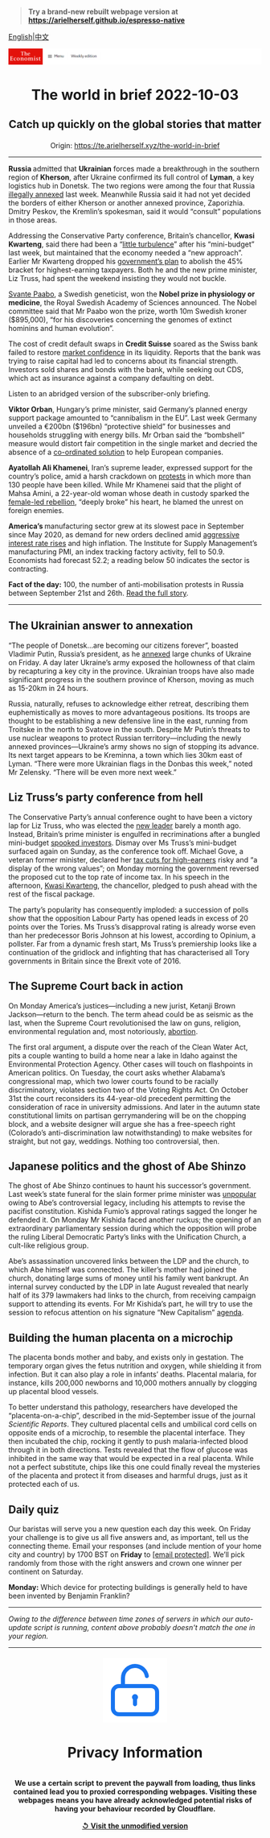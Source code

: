 > **Try a brand-new rebuilt webpage version at https://arielherself.github.io/espresso-native**

[English](https://github.com/arielherself/espresso/blob/main/README.md)|[中文](https://github-com.translate.goog/arielherself/espresso/blob/main/README.md?_x_tr_sl=en&_x_tr_tl=zh-CN&_x_tr_hl=zh-CN&_x_tr_pto=wapp)



![The Economist](menubar.png)

# <p align="center">The world in brief 2022-10-03</p>

## <p align="center">Catch up quickly on the global stories that matter</p>

<p align="center">Origin: <a href="https://te.arielherself.xyz/the-world-in-brief">https://te.arielherself.xyz/the-world-in-brief</a><hr>

<strong>Russia </strong>admitted that <strong>Ukrainian</strong> forces made a breakthrough in the southern region of <strong>Kherson</strong>, after Ukraine confirmed its full control of <strong>Lyman</strong>, a key logistics hub in Donetsk. The two regions were among the four that Russia [illegally annexed](https://te.arielherself.xyz/europe/2022/09/30/vladimir-putin-illegally-annexes-four-ukrainian-oblasts) last week. Meanwhile Russia said it had not yet decided the borders of either Kherson or another annexed province, Zaporizhia. Dmitry Peskov, the Kremlin’s spokesman, said it would “consult” populations in those areas.

Addressing the Conservative Party conference, Britain’s chancellor, <strong>Kwasi Kwarteng</strong>, said there had been a “[little turbulence](https://te.arielherself.xyz/britain/2022/09/27/the-fallout-from-kwasi-kwartengs-mini-budget-continues)” after his “mini-budget” last week, but maintained that the economy needed a “new approach”. Earlier Mr Kwarteng dropped his [government’s plan](https://te.arielherself.xyz/leaders/2022/09/28/how-not-to-run-a-country) to abolish the 45% bracket for highest-earning taxpayers. Both he and the new prime minister, Liz Truss, had spent the weekend insisting they would not buckle.

[Svante Paabo](https://te.arielherself.xyz/science-and-technology/2022/10/03/this-years-first-nobel-laureate-sequenced-the-dna-of-neanderthals), a Swedish geneticist, won the <strong>Nobel prize in physiology or medicine</strong>, the Royal Swedish Academy of Sciences announced. The Nobel committee said that Mr Paabo won the prize, worth 10m Swedish kroner ($895,000), “for his discoveries concerning the genomes of extinct hominins and human evolution”.

The cost of credit default swaps in <strong>Credit Suisse</strong> soared as the Swiss bank failed to restore [market confidence](https://te.arielherself.xyz/finance-and-economics/2022/10/03/the-hunt-for-the-weakest-link-in-global-finance) in its liquidity. Reports that the bank was trying to raise capital had led to concerns about its financial strength. Investors sold shares and bonds with the bank, while seeking out CDS, which act as insurance against a company defaulting on debt.

Listen to an abridged version of the subscriber-only briefing.

<strong>Viktor Orban</strong>, Hungary’s prime minister, said Germany’s planned energy support package amounted to “cannibalism in the EU”. Last week Germany unveiled a €200bn ($196bn) “protective shield” for businesses and households struggling with energy bills. Mr Orban said the “bombshell” measure would distort fair competition in the single market and decried the absence of a [co-ordinated solution](https://te.arielherself.xyz/europe/2022/09/05/europe-scrambles-to-protect-citizens-from-sky-high-energy-prices) to help European companies.

<strong>Ayatollah Ali Khamenei</strong>, Iran’s supreme leader, expressed support for the country’s police, amid a harsh crackdown on [protests](https://te.arielherself.xyz/leaders/2022/09/29/irans-tired-regime-is-living-on-borrowed-time) in which more than 130 people have been killed. While Mr Khamenei said that the plight of Mahsa Amini, a 22-year-old woman whose death in custody sparked the [female-led rebellion](https://te.arielherself.xyz/middle-east-and-africa/2022/09/29/irans-ruling-ayatollahs-are-hanging-on), “deeply broke” his heart, he blamed the unrest on foreign enemies.

<strong>America’s </strong>manufacturing sector grew at its slowest pace in September since May 2020, as demand for new orders declined amid [aggressive interest rate rises](https://te.arielherself.xyz/finance-and-economics/2022/09/29/global-rate-rises-are-happening-on-an-unprecedented-scale) and high inflation. The Institute for Supply Management’s manufacturing PMI, an index tracking factory activity, fell to 50.9. Economists had forecast 52.2; a reading below 50 indicates the sector is contracting.

<strong>Fact of the day:</strong> 100, the number of anti-mobilisation protests in Russia between September 21st and 26th. [Read the full story](https://te.arielherself.xyz/graphic-detail/2022/09/29/protests-erupt-across-russia).

----------

## The Ukrainian answer to annexation

“The people of Donetsk…are becoming our citizens forever”, boasted Vladimir Putin, Russia’s president, as he [annexed](https://te.arielherself.xyz/europe/2022/09/30/vladimir-putin-illegally-annexes-four-ukrainian-oblasts) large chunks of Ukraine on Friday. A day later Ukraine’s army exposed the hollowness of that claim by recapturing a key city in the province. Ukrainian troops have also made significant progress in the southern province of Kherson, moving as much as 15-20km in 24 hours.

Russia, naturally, refuses to acknowledge either retreat, describing them euphemistically as moves to more advantageous positions. Its troops are thought to be establishing a new defensive line in the east, running from Troitske in the north to Svatove in the south. Despite Mr Putin’s threats to use nuclear weapons to protect Russian territory—including the newly annexed provinces—Ukraine’s army shows no sign of stopping its advance. Its next target appears to be Kreminna, a town which lies 30km east of Lyman. “There were more Ukrainian flags in the Donbas this week,” noted Mr Zelensky. “There will be even more next week.”

## Liz Truss’s party conference from hell

The Conservative Party’s annual conference ought to have been a victory lap for Liz Truss, who was elected the [new leader](https://te.arielherself.xyz/leaders/2022/09/28/how-not-to-run-a-country) barely a month ago. Instead, Britain’s prime minister is engulfed in recriminations after a bungled mini-budget [spooked investors](https://te.arielherself.xyz/britain/2022/09/26/the-pound-is-plumbing-near-historical-depths-why). Dismay over Ms Truss’s mini-budget surfaced again on Sunday, as the conference took off. Michael Gove, a veteran former minister, declared her [tax cuts for high-earners](https://te.arielherself.xyz/britain/2022/09/23/britains-chancellor-offers-up-a-reckless-budget-fiscally-and-politically) risky and “a display of the wrong values”; on Monday morning the government reversed the proposed cut to the top rate of income tax. In his speech in the afternoon, [Kwasi Kwarteng](https://te.arielherself.xyz/britain/2022/09/07/kwasi-kwarteng-is-bold-brainy-and-weird), the chancellor, pledged to push ahead with the rest of the fiscal package.

The party’s popularity has consequently imploded: a succession of polls show that the opposition Labour Party has opened leads in excess of 20 points over the Tories. Ms Truss’s disapproval rating is already worse even than her predecessor Boris Johnson at his lowest, according to Opinium, a pollster. Far from a dynamic fresh start, Ms Truss’s premiership looks like a continuation of the gridlock and infighting that has characterised all Tory governments in Britain since the Brexit vote of 2016. 

## The Supreme Court back in action

On Monday America’s justices—including a new jurist, Ketanji Brown Jackson—return to the bench. The term ahead could be as seismic as the last, when the Supreme Court revolutionised the law on guns, religion, environmental regulation and, most notoriously, [abortion](https://te.arielherself.xyz/leaders/2022/06/24/the-supreme-courts-rejection-of-roe-will-hurt-the-poorest-most). 

The first oral argument, a dispute over the reach of the Clean Water Act, pits a couple wanting to build a home near a lake in Idaho against the Environmental Protection Agency. Other cases will touch on flashpoints in American politics. On Tuesday, the court asks whether Alabama’s congressional map, which two lower courts found to be racially discriminatory, violates section two of the Voting Rights Act. On October 31st the court reconsiders its 44-year-old precedent permitting the consideration of race in university admissions. And later in the autumn state constitutional limits on partisan gerrymandering will be on the chopping block, and a website designer will argue she has a free-speech right (Colorado’s anti-discrimination law notwithstanding) to make websites for straight, but not gay, weddings. Nothing too controversial, then.

## Japanese politics and the ghost of Abe Shinzo

The ghost of Abe Shinzo continues to haunt his successor’s government. Last week’s state funeral for the slain former prime minister was [unpopular](https://te.arielherself.xyz/asia/2022/09/26/the-fallout-from-abe-shinzos-murder-could-unseat-his-successor) owing to Abe’s controversial legacy, including his attempts to revise the pacifist constitution. Kishida Fumio’s approval ratings sagged the longer he defended it. On Monday Mr Kishida faced another ruckus; the opening of an extraordinary parliamentary session during which the opposition will probe the ruling Liberal Democratic Party’s links with the Unification Church, a cult-like religious group. 

Abe’s assassination uncovered links between the LDP and the church, to which Abe himself was connected. The killer’s mother had joined the church, donating large sums of money until his family went bankrupt. An internal survey conducted by the LDP in late August revealed that nearly half of its 379 lawmakers had links to the church, from receiving campaign support to attending its events. For Mr Kishida’s part, he will try to use the session to refocus attention on his signature “New Capitalism” [agenda](https://te.arielherself.xyz/asia/2022/02/12/kishida-fumios-new-capitalism-is-many-things-but-it-is-not-new).

## Building the human placenta on a microchip

The placenta bonds mother and baby, and exists only in gestation. The temporary organ gives the fetus nutrition and oxygen, while shielding it from infection. But it can also play a role in infants’ deaths. Placental malaria, for instance, kills 200,000 newborns and 10,000 mothers annually by clogging up placental blood vessels.

To better understand this pathology, researchers have developed the “placenta-on-a-chip”, described in the mid-September issue of the journal <em>Scientific Reports</em>. They cultured placental cells and umbilical cord cells on opposite ends of a microchip, to resemble the placental interface. They then incubated the chip, rocking it gently to push malaria-infected blood through it in both directions. Tests revealed that the flow of glucose was inhibited in the same way that would be expected in a real placenta. While not a perfect substitute, chips like this one could finally reveal the mysteries of the placenta and protect it from diseases and harmful drugs, just as it protected each of us.

## Daily quiz

Our baristas will serve you a new question each day this week. On Friday your challenge is to give us all five answers and, as important, tell us the connecting theme. Email your responses (and include mention of your home city and country) by 1700 BST on <strong>Friday</strong> to [<span class="__cf_email__" data-cfemail="3362465a49764043415640405c7356505c5d5c5e5a40471d505c5e">[email&#160;protected]</span>](https://mail.google.com/mail/?view=cm&amp;fs=1&amp;tf=1&amp;to=QuizEspresso@te.arielherself.xyz). We’ll pick randomly from those with the right answers and crown one winner per continent on Saturday.

<strong>Monday:</strong> Which device for protecting buildings is generally held to have been invented by Benjamin Franklin?

----------

*Owing to the difference between time zones of servers in which our auto-update script is running, content above probably doesn't match the one in your region.*

|<br><div align="center"><img src="unlock.png" /><h1>Privacy Information</h1></div></br>We use a certain script to prevent the paywall from loading, thus links contained lead you to proxied corresponding webpages. Visiting these webpages means you have already acknowledged potential risks of having your behaviour recorded by Cloudflare.<br><br>[&#x21BA; Visit the unmodified version](README.raw.md)<br><br>|
|-----|
